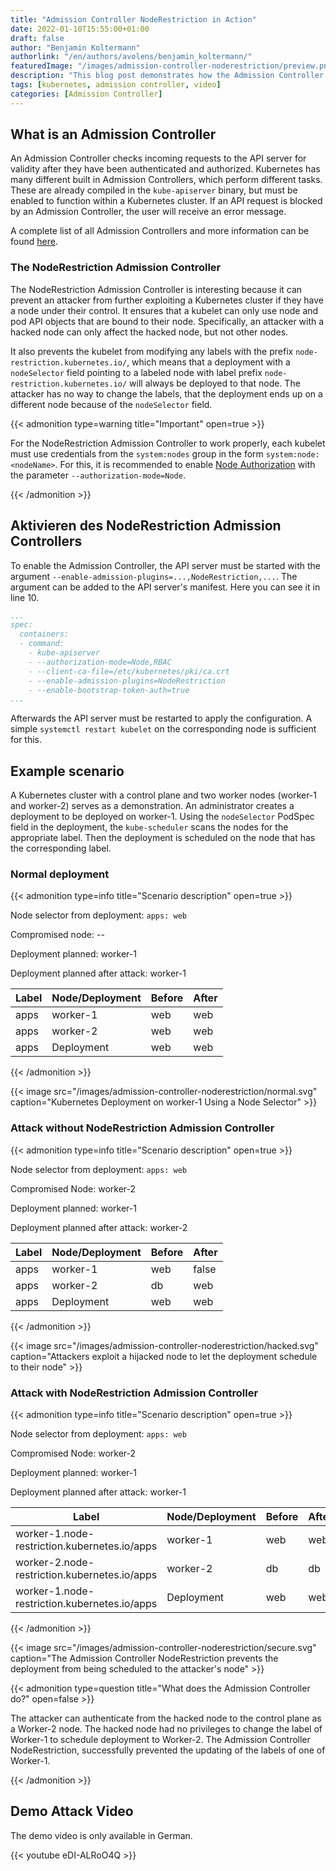 ```yaml
---
title: "Admission Controller NodeRestriction in Action"
date: 2022-01-10T15:55:00+01:00
draft: false
author: "Benjamin Koltermann"
authorlink: "/en/authors/avolens/benjamin_koltermann/"
featuredImage: "/images/admission-controller-noderestriction/preview.png"
description: "This blog post demonstrates how the Admission Controller NodeRestriction can protect a cluster from deeper penetration by an attacker."
tags: [kubernetes, admission controller, video]
categories: [Admission Controller]
---
```


<!--more-->

## What is an Admission Controller

An Admission Controller checks incoming requests to the API server for validity after they have been authenticated and authorized. Kubernetes has many different built in Admission Controllers, which perform different tasks. These are already compiled in the `kube-apiserver` binary, but must be enabled to function within a Kubernetes cluster. If an API request is blocked by an Admission Controller, the user will receive an error message.

A complete list of all Admission Controllers and more information can be found [here](https://kubernetes.io/docs/reference/access-authn-authz/admission-controllers/).

### The NodeRestriction Admission Controller

The NodeRestriction Admission Controller is interesting because it can prevent an attacker from further exploiting a Kubernetes cluster if they have a node under their control. It ensures that a kubelet can only use node and pod API objects that are bound to their node. Specifically, an attacker with a hacked node can only affect the hacked node, but not other nodes.

It also prevents the kubelet from modifying any labels with the prefix `node-restriction.kubernetes.io/`, which means that a deployment with a `nodeSelector` field pointing to a labeled node with label prefix `node-restriction.kubernetes.io/` will always be deployed to that node. The attacker has no way to change the labels, that the deployment ends up on a different node because of the `nodeSelector` field.

{{< admonition type=warning title="Important" open=true >}}

For the NodeRestriction Admission Controller to work properly, each kubelet must use credentials from the `system:nodes` group in the form `system:node:<nodeName>`. For this, it is recommended to enable [Node Authorization](https://kubernetes.io/docs/reference/access-authn-authz/node/) with the parameter `--authorization-mode=Node`.

{{< /admonition >}}

## Aktivieren des NodeRestriction Admission Controllers

To enable the Admission Controller, the API server must be started with the argument `--enable-admission-plugins=...,NodeRestriction,...`. The argument can be added to the API server's manifest. Here you can see it in line 10.

```yaml
...
spec:
  containers:
  - command:
    - kube-apiserver
    - --authorization-mode=Node,RBAC
    - --client-ca-file=/etc/kubernetes/pki/ca.crt
    - --enable-admission-plugins=NodeRestriction
    - --enable-bootstrap-token-auth=true
...
```

Afterwards the API server must be restarted to apply the configuration. A simple `systemctl restart kubelet` on the corresponding node is sufficient for this.

## Example scenario

A Kubernetes cluster with a control plane and two worker nodes (worker-1 and worker-2) serves as a demonstration. An administrator creates a deployment to be deployed on worker-1. Using the `nodeSelector` PodSpec field in the deployment, the `kube-scheduler` scans the nodes for the appropriate label. Then the deployment is scheduled on the node that has the corresponding label.

### Normal deployment

{{< admonition type=info title="Scenario description" open=true >}}

Node selector from deployment: `apps: web`

Compromised node: --

Deployment planned: worker-1

Deployment planned after attack: worker-1

| Label | Node/Deployment | Before | After |
| --- | ------- | ----------- | ------------ |
| apps  | worker-1        | web    | web     |
| apps  | worker-2        | web    | web     |
| apps  | Deployment      | web    | web     |

{{< /admonition >}}

{{< image src="/images/admission-controller-noderestriction/normal.svg" caption="Kubernetes Deployment on worker-1 Using a Node Selector" >}}

### Attack without NodeRestriction Admission Controller

{{< admonition type=info title="Scenario description" open=true >}}

Node selector from deployment: `apps: web`

Compromised Node: worker-2

Deployment planned: worker-1

Deployment planned after attack: worker-2

| Label | Node/Deployment | Before | After |
| --- | ------- | ----------- | ------------ |
| apps  | worker-1   | web    | false   |
| apps  | worker-2   | db     | web     |
| apps  | Deployment | web    | web     |

{{< /admonition >}}

{{< image src="/images/admission-controller-noderestriction/hacked.svg" caption="Attackers exploit a hijacked node to let the deployment schedule to their node" >}}

### Attack with NodeRestriction Admission Controller

{{< admonition type=info title="Scenario description" open=true >}}

Node selector from deployment: `apps: web`

Compromised Node: worker-2

Deployment planned: worker-1

Deployment planned after attack: worker-1

| Label | Node/Deployment | Before | After |
| --- | ------- | ----------- | ------------ |
| worker-1.node-restriction.kubernetes.io/apps | worker-1   | web    | web   |
| worker-2.node-restriction.kubernetes.io/apps | worker-2   | db     | db    |
| worker-1.node-restriction.kubernetes.io/apps | Deployment | web    | web   |

{{< /admonition >}}

{{< image src="/images/admission-controller-noderestriction/secure.svg" caption="The Admission Controller NodeRestriction prevents the deployment from being scheduled to the attacker's node" >}}

{{< admonition type=question title="What does the Admission Controller do?" open=false >}}

The attacker can authenticate from the hacked node to the control plane as a Worker-2 node. The hacked node had no privileges to change the label of Worker-1 to schedule deployment to Worker-2. The Admission Controller NodeRestriction, successfully prevented the updating of the labels of one of Worker-1.

{{< /admonition >}}

## Demo Attack Video

The demo video is only available in German.

{{< youtube eDI-ALRoO4Q >}}
